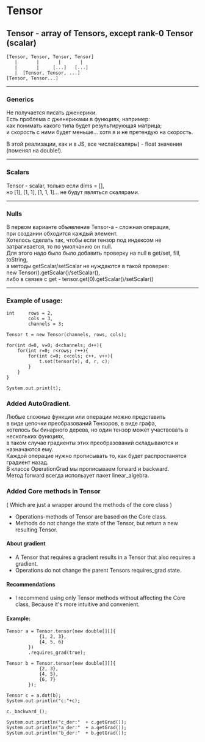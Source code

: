 # Tensor

## Tensor - array of Tensors, except rank-0 Tensor (scalar)
```
[Tensor, Tensor, Tensor, Tensor]  
   |       |       |       |  
   |       |     [...]   [...]  
   |  [Tensor, Tensor, ...]  
[Tensor, Tensor...]  
```
---
### Generics
Не получается писать дженерики.  
Есть проблема с дженериками в функциях, например:  
как понимать какого типа будет результирующая матрица;  
и скорость с ними будет меньше... хотя я и не претендую на скорость.

В этой реализации, как и в JS, все числа(скаляры) - float значения (поменял на double!).

---
### Scalars
Tensor - scalar, только если dims = [],  
но [1], [1, 1], [1, 1, 1]... не будут являться скалярами.

---
### Nulls
В первом варианте объявление Tensor-а - сложная операция,  
при создании обходится каждый элемент.  
Хотелось сделать так, чтобы если тензор под индексом не  
затрагивается, то по умолчанию он null.  
Для этого надо было было добавить проверку на null в get/set, fill, toString,  
а методы getScalar/setScalar не нуждаются в такой проверке:  
new Tensor().getScalar()/setScalar(),  
либо в связке с get - tensor.get(0).getScalar()/setScalar()

---
### Example of usage:
```
int     rows = 2, 
        cols = 3, 
        channels = 3;

Tensor t = new Tensor(channels, rows, cols);

for(int d=0, v=0; d<channels; d++){
    for(int r=0; r<rows; r++){
        for(int c=0; c<cols; c++, v++){
            t.set(tensor(v), d, r, c);
        }
    }
}

System.out.print(t);
```

### Added AutoGradient.
Любые сложные функции или операции можно представить   
в виде цепочки преобразований Тензоров, в виде графа,   
хотелось бы бинарного дерева, но один тензор может участвовать в нескольких функциях,  
в таком случае градиенты этих преобразований складываются и назначаются ему.  
Каждой операцие нужно прописывать то, как будет распростанятся градиент назад.  
В классе OperationGrad мы прописываем forward и backward.  
Метод forward всегда использует пакет linear_algebra.


### Added Core methods in Tensor
( Which are just a wrapper around the methods of the core class )
* Operations-methods of Tensor are based on the Core class.
* Methods do not change the state of the Tensor, but return a new resulting Tensor.
#### About gradient
* A Tensor that requires a gradient results in a Tensor that also requires a gradient.
* Operations do not change the parent Tensors requires_grad state.
#### Recommendations
* I recommend using only Tensor methods without affecting the Core class,
  Because it's more intuitive and convenient.
#### Example:
```
Tensor a = Tensor.tensor(new double[][]{
            {1, 2, 3},
            {4, 5, 6}
        })
        .requires_grad(true);

Tensor b = Tensor.tensor(new double[][]{
            {2, 3},
            {4, 5},
            {6, 7}
        });

Tensor c = a.dot(b);
System.out.println("c:"+c);

c._backward_();

System.out.println("c_der:"  + c.getGrad());
System.out.println("a_der:"  + a.getGrad());
System.out.println("b_der:"  + b.getGrad());
```
